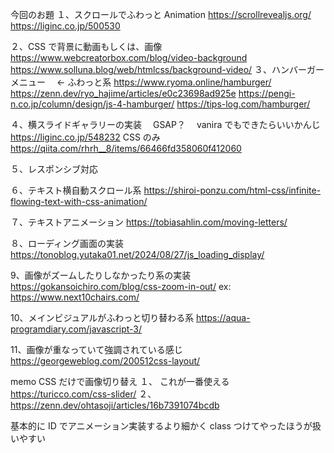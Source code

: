 今回のお題
１、スクロールでふわっと Animation
https://scrollrevealjs.org/
https://liginc.co.jp/500530

２、CSS で背景に動画もしくは、画像
https://www.webcreatorbox.com/blog/video-background
https://www.solluna.blog/web/htmlcss/background-video/
３、ハンバーガーメニュー　 ← ふわっと系
https://www.ryoma.online/hamburger/
https://zenn.dev/ryo_hajime/articles/e0c23698ad925e
https://pengi-n.co.jp/column/design/js-4-hamburger/
https://tips-log.com/hamburger/

４、横スライドギャラリーの実装　 GSAP？　 vanira でもできたらいいかんじ
https://liginc.co.jp/548232
CSS のみ
https://qiita.com/rhrh__8/items/66466fd358060f412060

５、レスポンシブ対応

６、テキスト横自動スクロール系
https://shiroi-ponzu.com/html-css/infinite-flowing-text-with-css-animation/

７、テキストアニメーション
https://tobiasahlin.com/moving-letters/

８、ローディング画面の実装
https://tonoblog.yutaka01.net/2024/08/27/js_loading_display/

9、画像がズームしたりしなかったり系の実装
https://gokansoichiro.com/blog/css-zoom-in-out/
ex:
https://www.next10chairs.com/

10、メインビジュアルがふわっと切り替わる系
https://aqua-programdiary.com/javascript-3/

11、画像が重なっていて強調されている感じ
https://georgeweblog.com/200512css-layout/

memo
CSS だけで画像切り替え
１、 これが一番使える
https://turicco.com/css-slider/
２、
https://zenn.dev/ohtasoji/articles/16b7391074bcdb

<!--  クラス付けづにidとタグだけでスタイリングやりずらい
//////////// -->

基本的に ID でアニメーション実装するより細かく class つけてやったほうが扱いやすい
